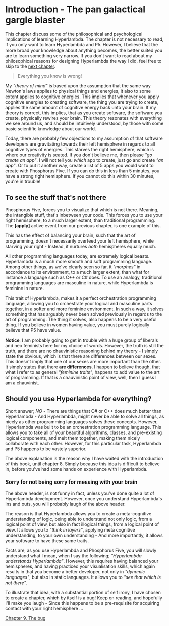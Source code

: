 # Introduction - The pan galactical gargle blaster

This chapter discuss some of the philosophical and psychological implications of learning Hyperlambda. The chapter is not necessary to read, if you only want to learn Hyperlambda and P5. However, I believe that the more broad your knowledge about anything becomes, the better suited you are to learn something very narrow. If you don't want to read about my philosophical reasons for designing Hyperlambda the way I did, feel free to skip to the [next chapter](chapter-9.md).

> Everything you know is wrong!

My *"theory of mind"* is based upon the assumption that the same way Newton's laws applies to physical things and energies, it also to some extent applies to cognitive energies. This implies that whenever you apply cognitive energies to creating software, the thing you are trying to create, applies the same amount of cognitive energy back unto your brain. If my theory is correct, this implies, that as you create software, the software you create, physically rewires your brain. This theory resonates with everything we see around us, and should be intuitively understood, by those with some basic scientific knowledge about our world.

Today, there are probably few objections to my assumption of that software developers are gravitating towards their left hemisphere in regards to all cognitive types of energies. This starves the right hemisphere, which is where our creativity is seated. If you don't believe me, then please *"go create an app"*. I will not tell you *which* app to create, just go and create *"an app"*. Or to put it another way, create a list of 5 apps you would want to create with Phosphorus Five. If you can do this in less than 5 minutes, you have a strong right hemisphere. If you cannot do this within 30 minutes, you're in trouble!

## To see the stuff that's not there

Phosphorus Five, forces you to visualize that which is not there. Meaning, the intangible stuff, that's inbetween your code. This forces you to use your right hemisphere, to a much larger extent, than traditional programming. The **[apply]** active event from our previous chapter, is one example of this.

This has the effect of balancing your brain, such that the art of programming, doesn't necessarily overfeed your left hemisphere, while starving your right - Instead, it nurtures *both* hemispheres equally much.

All other programming languages today, are extremely logical beasts. Hyperlambda is a much more smooth and soft programming language. Among other things, as we've clearly seen so far, it *"morphes"* in accordance to its environment, to a much larger extent, than what for instance a language such as C++ or C# does. To use an analogy, traditional programming languages are masculine in nature, while Hyperlambda is feminine in nature.

This trait of Hyperlambda, makes it a perfect orchestration programming language, allowing you to orchestrate your logical and masculine parts together, in a softer and more feminine environment. In such a way, it solves something that has arguably never been solved previously in regards to the art of programming. The thing it solves, also happens to be a very useful thing. If you believe in women having value, you must purely logically believe that P5 have value.

**Notice**, I am probably going to get in trouble with a huge group of liberals and neo feminists here for my choice of words. However, the truth is still the truth, and there are no chauvinistic reasoning behind my theory - I simply state the obvious, which is that there are differences between our sexes. This doesn't imply that one of our sexes are more important than the other. It simply states that there **are differences**. I happen to believe though, that what I refer to as general _"feminine traits"_, happens to add value to the art of programming. If that is a chauvinistic point of view, well, then I guess I am a chauvinist.

## Should you use Hyperlambda for everything?

Short answer; *NO* - There are things that C# or C++ does much better than Hyperlambda - And Hyperlambda, might never be able to solve all things, as nicely as other programming languages solves these concepts. However, Hyperlambda was built to be an orchestration programming language. This allows you to take all of your beautiful algorithms, classes, and pre-existing logical components, and melt them together, making them nicely collaborate with each other. However, for this particular task, Hyperlambda and P5 happens to be vastely superior.

The above explanation is the reason why I have waited with the introduction of this book, until chapter 8. Simply because this idea is difficult to believe in, before you've had some hands on experience with Hyperlambda.

### Sorry for not being sorry for messing with your brain

The above header, is not funny in fact, unless you've done quite a lot of Hyperlambda development. However, once you understand Hyperlambda's ins and outs, you will probably laugh of the above header.

The reason is that Hyperlambda allows you to create a meta-cognitive understanding of logic, being able to understand not only logic, from a logical point of view, but also in fact illogical things, from a logical point of view. It allows you to *"think in layers"*, applying meta cognitive understanding, to your own understanding - And more importantly, it allows your software to have these same traits.

Facts are, as you use Hyperlambda and Phosphorus Five, you will slowly understand what I mean, when I say the following; *"Hyperlambda understands Hyperlambda"*. However, this requires having balanced your hemispheres, and having practiced your visualisation skills, which again results in that you become a better developer, not only in *"dynamic languages"*, but also in static languages. It allows you to *"see that which is not there"*.

To illustrate that idea, with a substantial portion of self irony, I have chosen to create a chapter, which by itself is a bug! Keep on reading, and hopefully I'll make you laugh - Since this happens to be a pre-requisite for acquiring contact with your right hemisphere ...

[Chapter 9, The bug](chapter-9.md)
